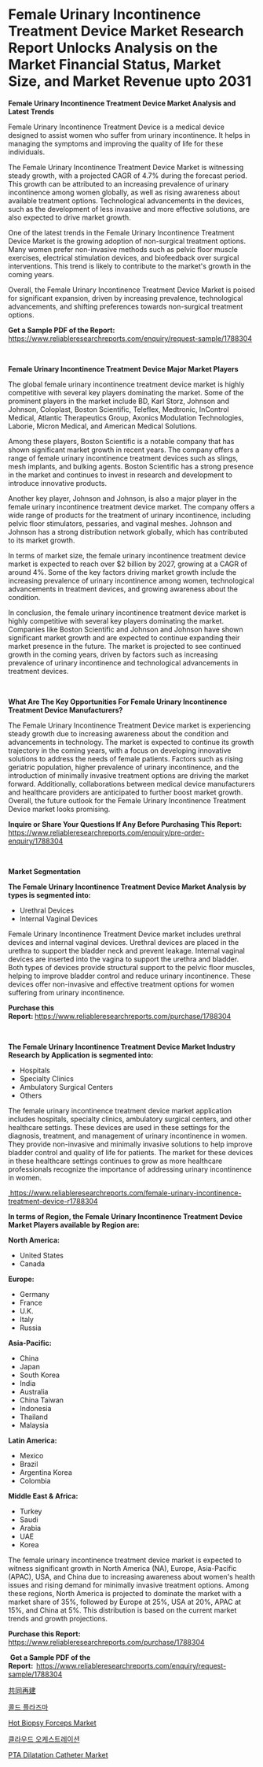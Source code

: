 <p><h1>Female Urinary Incontinence Treatment Device Market Research Report Unlocks Analysis on the Market Financial Status, Market Size, and Market Revenue upto 2031</h1></p><p><strong>Female Urinary Incontinence Treatment Device Market Analysis and Latest Trends</strong></p>
<p><p>Female Urinary Incontinence Treatment Device is a medical device designed to assist women who suffer from urinary incontinence. It helps in managing the symptoms and improving the quality of life for these individuals.</p><p>The Female Urinary Incontinence Treatment Device Market is witnessing steady growth, with a projected CAGR of 4.7% during the forecast period. This growth can be attributed to an increasing prevalence of urinary incontinence among women globally, as well as rising awareness about available treatment options. Technological advancements in the devices, such as the development of less invasive and more effective solutions, are also expected to drive market growth.</p><p>One of the latest trends in the Female Urinary Incontinence Treatment Device Market is the growing adoption of non-surgical treatment options. Many women prefer non-invasive methods such as pelvic floor muscle exercises, electrical stimulation devices, and biofeedback over surgical interventions. This trend is likely to contribute to the market's growth in the coming years.</p><p>Overall, the Female Urinary Incontinence Treatment Device Market is poised for significant expansion, driven by increasing prevalence, technological advancements, and shifting preferences towards non-surgical treatment options.</p></p>
<p><strong>Get a Sample PDF of the Report:&nbsp;</strong> <a href="https://www.reliableresearchreports.com/enquiry/request-sample/1788304">https://www.reliableresearchreports.com/enquiry/request-sample/1788304</a></p>
<p>&nbsp;</p>
<p><strong>Female Urinary Incontinence Treatment Device Major Market Players</strong></p>
<p><p>The global female urinary incontinence treatment device market is highly competitive with several key players dominating the market. Some of the prominent players in the market include BD, Karl Storz, Johnson and Johnson, Coloplast, Boston Scientific, Teleflex, Medtronic, InControl Medical, Atlantic Therapeutics Group, Axonics Modulation Technologies, Laborie, Micron Medical, and American Medical Solutions.</p><p>Among these players, Boston Scientific is a notable company that has shown significant market growth in recent years. The company offers a range of female urinary incontinence treatment devices such as slings, mesh implants, and bulking agents. Boston Scientific has a strong presence in the market and continues to invest in research and development to introduce innovative products.</p><p>Another key player, Johnson and Johnson, is also a major player in the female urinary incontinence treatment device market. The company offers a wide range of products for the treatment of urinary incontinence, including pelvic floor stimulators, pessaries, and vaginal meshes. Johnson and Johnson has a strong distribution network globally, which has contributed to its market growth.</p><p>In terms of market size, the female urinary incontinence treatment device market is expected to reach over $2 billion by 2027, growing at a CAGR of around 4%. Some of the key factors driving market growth include the increasing prevalence of urinary incontinence among women, technological advancements in treatment devices, and growing awareness about the condition.</p><p>In conclusion, the female urinary incontinence treatment device market is highly competitive with several key players dominating the market. Companies like Boston Scientific and Johnson and Johnson have shown significant market growth and are expected to continue expanding their market presence in the future. The market is projected to see continued growth in the coming years, driven by factors such as increasing prevalence of urinary incontinence and technological advancements in treatment devices.</p></p>
<p>&nbsp;</p>
<p><strong>What Are The Key Opportunities For Female Urinary Incontinence Treatment Device Manufacturers?</strong></p>
<p><p>The Female Urinary Incontinence Treatment Device market is experiencing steady growth due to increasing awareness about the condition and advancements in technology. The market is expected to continue its growth trajectory in the coming years, with a focus on developing innovative solutions to address the needs of female patients. Factors such as rising geriatric population, higher prevalence of urinary incontinence, and the introduction of minimally invasive treatment options are driving the market forward. Additionally, collaborations between medical device manufacturers and healthcare providers are anticipated to further boost market growth. Overall, the future outlook for the Female Urinary Incontinence Treatment Device market looks promising.</p></p>
<p><strong>Inquire or Share Your Questions If Any Before Purchasing This Report:</strong> <a href="https://www.reliableresearchreports.com/enquiry/pre-order-enquiry/1788304">https://www.reliableresearchreports.com/enquiry/pre-order-enquiry/1788304</a></p>
<p>&nbsp;</p>
<p><strong>Market Segmentation</strong></p>
<p><strong>The Female Urinary Incontinence Treatment Device Market Analysis by types is segmented into:</strong></p>
<p><ul><li>Urethral Devices</li><li>Internal Vaginal Devices</li></ul></p>
<p><p>Female Urinary Incontinence Treatment Device market includes urethral devices and internal vaginal devices. Urethral devices are placed in the urethra to support the bladder neck and prevent leakage. Internal vaginal devices are inserted into the vagina to support the urethra and bladder. Both types of devices provide structural support to the pelvic floor muscles, helping to improve bladder control and reduce urinary incontinence. These devices offer non-invasive and effective treatment options for women suffering from urinary incontinence.</p></p>
<p><strong>Purchase this Report:&nbsp;</strong><a href="https://www.reliableresearchreports.com/purchase/1788304">https://www.reliableresearchreports.com/purchase/1788304</a></p>
<p>&nbsp;</p>
<p><strong>The Female Urinary Incontinence Treatment Device Market Industry Research by Application is segmented into:</strong></p>
<p><ul><li>Hospitals</li><li>Specialty Clinics</li><li>Ambulatory Surgical Centers</li><li>Others</li></ul></p>
<p><p>The female urinary incontinence treatment device market application includes hospitals, specialty clinics, ambulatory surgical centers, and other healthcare settings. These devices are used in these settings for the diagnosis, treatment, and management of urinary incontinence in women. They provide non-invasive and minimally invasive solutions to help improve bladder control and quality of life for patients. The market for these devices in these healthcare settings continues to grow as more healthcare professionals recognize the importance of addressing urinary incontinence in women.</p></p>
<p><a href="https://www.reliableresearchreports.com/female-urinary-incontinence-treatment-device-r1788304">&nbsp;https://www.reliableresearchreports.com/female-urinary-incontinence-treatment-device-r1788304</a></p>
<p><strong>In terms of Region, the Female Urinary Incontinence Treatment Device Market Players available by Region are:</strong></p>
<p>
    <p> <strong> North America: </strong>
        <ul>
            <li>United States</li>
            <li>Canada</li>
        </ul>
        </p> 
    <p> <strong> Europe: </strong>
        <ul>
            <li>Germany</li>
            <li>France</li>
            <li>U.K.</li>
            <li>Italy</li>
            <li>Russia</li>
        </ul>
        </p> 
    <p> <strong> Asia-Pacific: </strong>
        <ul>
            <li>China</li>
            <li>Japan</li>
            <li>South Korea</li>
            <li>India</li>
            <li>Australia</li>
            <li>China Taiwan</li>
            <li>Indonesia</li>
            <li>Thailand</li>
            <li>Malaysia</li>
        </ul>
        </p> 
    <p> <strong> Latin America: </strong>
        <ul>
            <li>Mexico</li>
            <li>Brazil</li>
            <li>Argentina Korea</li>
            <li>Colombia</li>
        </ul>
        </p> 
    <p> <strong> Middle East & Africa: </strong>
        <ul>
            <li>Turkey</li>
            <li>Saudi</li>
            <li>Arabia</li>
            <li>UAE</li>
            <li>Korea</li>
        </ul>
    </p>
    </p>
<p><p>The female urinary incontinence treatment device market is expected to witness significant growth in North America (NA), Europe, Asia-Pacific (APAC), USA, and China due to increasing awareness about women's health issues and rising demand for minimally invasive treatment options. Among these regions, North America is projected to dominate the market with a market share of 35%, followed by Europe at 25%, USA at 20%, APAC at 15%, and China at 5%. This distribution is based on the current market trends and growth projections.</p></p>
<p><strong>Purchase this Report: </strong><a href="https://www.reliableresearchreports.com/purchase/1788304">https://www.reliableresearchreports.com/purchase/1788304</a></p>
<p>&nbsp;<strong>Get a Sample PDF of the Report:&nbsp;&nbsp;</strong><a href="https://www.reliableresearchreports.com/enquiry/request-sample/1788304">https://www.reliableresearchreports.com/enquiry/request-sample/1788304</a></p>
<p><strong></strong></p>
<p><p><a href="https://medium.com/@claudehintz/%E9%96%A2%E7%AF%80%E5%86%8D%E5%BB%BA%E5%B8%82%E5%A0%B4-%E7%AB%B6%E4%BA%89%E5%88%86%E6%9E%90-%E5%B8%82%E5%A0%B4%E5%8B%95%E5%90%91%E3%81%8A%E3%82%88%E3%81%B32031%E5%B9%B4%E3%81%BE%E3%81%A7%E3%81%AE%E4%BA%88%E6%B8%AC-562a22bb4481">共同再建</a></p><p><a href="https://medium.com/@nettieboyle67/%EC%BD%9C%EB%93%9C-%ED%94%8C%EB%9D%BC%EC%8A%A4%EB%A7%88-%EC%8B%9C%EC%9E%A5-2031%EB%85%84%EA%B9%8C%EC%A7%80%EC%9D%98-%ED%8A%B8%EB%A0%8C%EB%93%9C-%EC%98%88%EC%B8%A1-%EB%B0%8F-%EA%B2%BD%EC%9F%81-%EB%B6%84%EC%84%9D-c9ddd2251ec9">콜드 플라즈마</a></p><p><a href="https://github.com/MyrtisWest1/Market-Research-Report-List-1/blob/main/hot-biopsy-forceps-market.md">Hot Biopsy Forceps Market</a></p><p><a href="https://medium.com/@deborahward03/%ED%81%B4%EB%9D%BC%EC%9A%B0%EB%93%9C-%EC%98%A4%EC%BC%80%EC%8A%A4%ED%8A%B8%EB%A0%88%EC%9D%B4%EC%85%98-%EC%8B%9C%EC%9E%A5-%EA%B7%9C%EB%AA%A8%EB%8A%94-%EA%B8%80%EB%A1%9C%EB%B2%8C-%EC%82%B0%EC%97%85%EC%97%90%EC%84%9C-%EA%B0%80%EC%9E%A5-%EC%A2%8B%EC%9D%80-%EB%A7%88%EC%BC%80%ED%8C%85-%EC%B1%84%EB%84%90%EC%9D%84-%EB%B3%B4%EC%97%AC%EC%A4%8D%EB%8B%88%EB%8B%A4-c11c43f92ca7">클라우드 오케스트레이션</a></p><p><a href="https://github.com/brenzgnarento/Market-Research-Report-List-2/blob/main/pta-dilatation-catheter-market.md">PTA Dilatation Catheter Market</a></p></p>